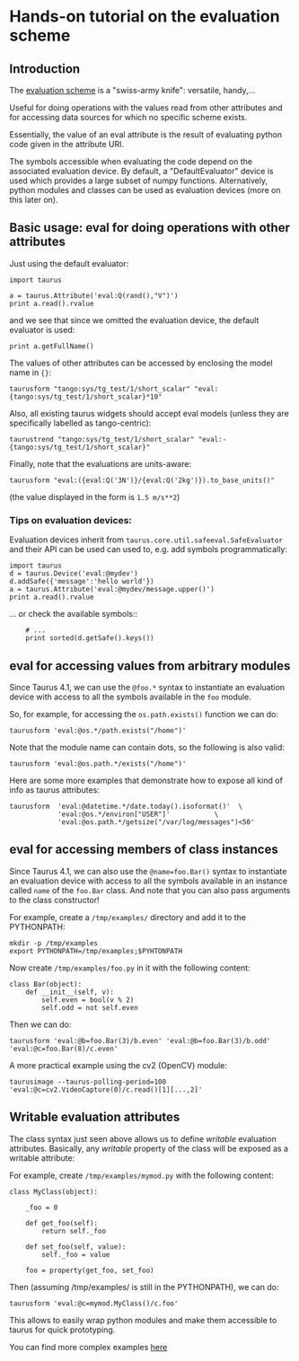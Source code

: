 # Hands-on tutorial on the evaluation scheme

## Introduction

The [evaluation scheme](http://taurus-scada.org/devel/api/taurus/core/evaluation.html)
 is a "swiss-army knife": versatile, handy,...

Useful for doing operations with the values read from other attributes and for
accessing data sources for which no specific scheme exists.

Essentially, the value of an eval attribute is the result of evaluating python
code given in the attribute URI.

The symbols accessible when evaluating the code depend on the associated
evaluation device. By default, a "DefaultEvaluator" device is used which
provides a large subset of numpy functions.
Alternatively, python modules and classes can be used as evaluation devices
(more on this later on).


## Basic usage: eval for doing operations with other attributes

Just using the default evaluator:

```
import taurus

a = taurus.Attribute('eval:Q(rand(),"V")')
print a.read().rvalue
```

and we see that since we omitted the evaluation device, the default evaluator
is used:

```
print a.getFullName()
```

The values of other attributes can be accessed by enclosing the model name in
`{}`:

```
taurusform "tango:sys/tg_test/1/short_scalar" "eval:{tango:sys/tg_test/1/short_scalar}*10"
```

Also, all existing taurus widgets should accept eval models (unless they are
specifically labelled as tango-centric):

```
taurustrend "tango:sys/tg_test/1/short_scalar" "eval:-{tango:sys/tg_test/1/short_scalar}"
```

Finally, note that the evaluations are units-aware:

```
taurusform "eval:({eval:Q('3N')}/{eval:Q('2kg')}).to_base_units()"
```

(the value displayed in the form is `1.5 m/s**2`)

### Tips on evaluation devices:

Evaluation devices inherit from `taurus.core.util.safeeval.SafeEvaluator` and
their API can be used can used to, e.g. add symbols programmatically:

```
import taurus
d = taurus.Device('eval:@mydev')
d.addSafe({'message':'hello world'})
a = taurus.Attribute('eval:@mydev/message.upper()')
print a.read().rvalue
```

... or check the available symbols::

```
    # ...
    print sorted(d.getSafe().keys())
```

## eval for accessing values from arbitrary modules

Since Taurus 4.1, we can use the `@foo.*` syntax to instantiate an evaluation
device with access to all the symbols available in the `foo` module.

So, for example, for accessing the `os.path.exists()` function we can do:

```
taurusform 'eval:@os.*/path.exists("/home")'
```

Note that the module name can contain dots, so the following is also valid:

```
taurusform 'eval:@os.path.*/exists("/home")'
```

Here are some more examples that demonstrate how to expose all kind of info
as taurus attributes:

```
taurusform  'eval:@datetime.*/date.today().isoformat()'  \
            'eval:@os.*/environ["USER"]'           \
            'eval:@os.path.*/getsize("/var/log/messages")<50'
```

## eval for accessing members of class instances

Since Taurus 4.1, we can also use the `@name=foo.Bar()` syntax to instantiate an
evaluation device with access to all the symbols available in an instance
called `name` of the `foo.Bar` class. And note that you can also pass arguments
to the class constructor!


For example, create a `/tmp/examples/` directory  and add it to the PYTHONPATH:

```
mkdir -p /tmp/examples
export PYTHONPATH=/tmp/examples;$PYHTONPATH
```

Now create `/tmp/examples/foo.py` in it with the following content:

```
class Bar(object):
    def __init__(self, v):
        self.even = bool(v % 2)
        self.odd = not self.even
```

Then we can do:

```
taurusform 'eval:@b=foo.Bar(3)/b.even' 'eval:@b=foo.Bar(3)/b.odd' 'eval:@c=foo.Bar(8)/c.even'
```

A more practical example using the cv2 (OpenCV) module:

```
taurusimage --taurus-polling-period=100 'eval:@c=cv2.VideoCapture(0)/c.read()[1][...,2]'
```


## Writable evaluation attributes

The class syntax just seen above allows us to define *writable* evaluation
attributes. Basically, any *writable* property of the class will be exposed as
a writable attribute:

For example, create `/tmp/examples/mymod.py` with the following content:

```
class MyClass(object):

    _foo = 0

    def get_foo(self):
        return self._foo

    def set_foo(self, value):
        self._foo = value

    foo = property(get_foo, set_foo)
```

Then (assuming /tmp/examples/ is still in the PYTHONPATH), we can do:

```
taurusform 'eval:@c=mymod.MyClass()/c.foo'
```

This allows to easily wrap python modules and make them accessible to taurus
for quick prototyping.

You can find more complex examples [here](https://github.com/taurus-org/taurus/blob/develop/taurus/lib/taurus/core/evaluation/test/res/)


